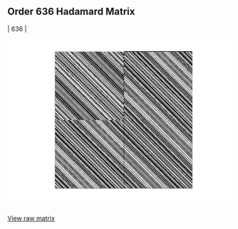 ## Order 636 Hadamard Matrix

| 636 |

<img src="636.png" class="img-responsive" alt=""> 

[View raw matrix](order636.txt)
